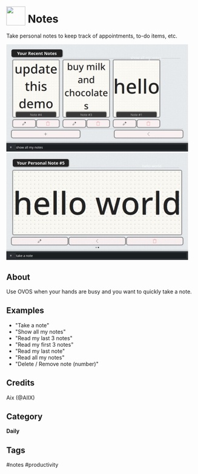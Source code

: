 # <img src='https://raw.githack.com/FortAwesome/Font-Awesome/master/svgs/solid/sticky-note.svg' card_color='#40DBB0' width='50' height='50' style='vertical-align:bottom'/> Notes
Take personal notes to keep track of appointments, to-do items, etc.

<img src='samples/notes-1.png' width="480"> <img src='samples/notes-2.png' width="480">

## About
Use OVOS when your hands are busy and you want to quickly take a note.

## Examples
* "Take a note"
* "Show all my notes"
* "Read my last 3 notes"
* "Read my first 3 notes"
* "Read my last note"
* "Read all my notes"
* "Delete / Remove note (number)"

## Credits
Aix (@AIIX)

## Category
**Daily**

## Tags
#notes
#productivity
